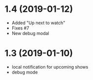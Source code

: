 # 1.4 (2019-01-12)

- Added "Up next to watch"
- Fixes #7
- New debug modal

# 1.3 (2019-01-10)

- local notification for upcoming shows
- debug mode
